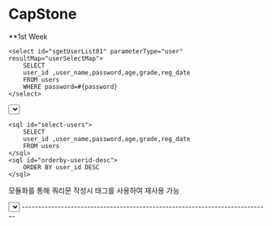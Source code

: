 # CapStone

**1st Week

<!-- 정적인 쿼리문 :: where절 조건이 달라질때마다 계속적으로 쿼리문이 생성됨-->
	<select id="sgetUserList01" parameterType="user" resultMap="userSelectMap">
		SELECT
		user_id ,user_name,password,age,grade,reg_date
		FROM users
		WHERE password=#{password}
	</select>

 <!-- 동적인 쿼리문 :: where절 조건이 달라져도 하나의 쿼리문으로 다 실행 
	     userName이 홍길동이고 age가 30살인 사람을 검색하는 쿼리...
	     where user_name='aaa' and age='30'
	     where user_name='aaa' 
	     where age='30'
	     where 
	-->

 <select id="getUserList01" parameterType="user" resultMap="userSelectMap">
		SELECT
		user_id ,user_name,password,age,grade,reg_date
		FROM users
		<where>
			<if test="userName !=null">
				user_name LIKE #{userName}
			</if>
			<if test="age !=null">
				OR age LIKE #{age}
			</if>
		</where>
		ORDER BY user_id DESC
	</select>


 <!-- sql 구문의 모듈화 -->
	<sql id="select-users">
		SELECT
		user_id ,user_name,password,age,grade,reg_date
		FROM users
	</sql>
	<sql id="orderby-userid-desc">
		ORDER BY user_id DESC
	</sql>

 모듈화를 통해  쿼리문 작성시 <include> 태그를 사용하여 재사용 가능 

 <select id="getUserList" parameterType="user" resultMap="userSelectMap">
		<include refid="select-users" />
		<where>
			<if test="userName !=null">
				user_name LIKE #{userName}
			</if>
			<if test="age !=null">
				OR age LIKE #{age}
			</if>
		</where>
		<include refid="orderby-userid-desc"/>
	</select>
 ----------------------------------------------------------------------------
 
